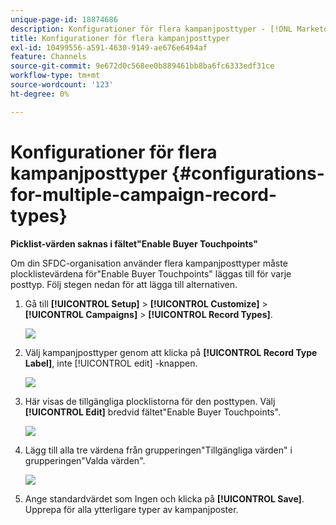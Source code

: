 ```yaml
---
unique-page-id: 18874686
description: Konfigurationer för flera kampanjposttyper - [!DNL Marketo Measure]
title: Konfigurationer för flera kampanjposttyper
exl-id: 10499556-a591-4630-9149-ae676e6494af
feature: Channels
source-git-commit: 9e672d0c568ee0b889461bb8ba6fc6333edf31ce
workflow-type: tm+mt
source-wordcount: '123'
ht-degree: 0%

---
```


# Konfigurationer för flera kampanjposttyper {#configurations-for-multiple-campaign-record-types}

**Picklist-värden saknas i fältet&quot;Enable Buyer Touchpoints&quot;**

Om din SFDC-organisation använder flera kampanjposttyper måste plocklistevärdena för&quot;Enable Buyer Touchpoints&quot; läggas till för varje posttyp. Följ stegen nedan för att lägga till alternativen.

1. Gå till **[!UICONTROL Setup]** > **[!UICONTROL Customize]** > **[!UICONTROL Campaigns]** > **[!UICONTROL Record Types]**.

   ![](assets/1.jpg)

1. Välj kampanjposttyper genom att klicka på **[!UICONTROL Record Type Label]**, inte [!UICONTROL edit] -knappen.

   ![](assets/2.jpg)

1. Här visas de tillgängliga plocklistorna för den posttypen. Välj **[!UICONTROL Edit]** bredvid fältet&quot;Enable Buyer Touchpoints&quot;.

   ![](assets/3.jpg)

1. Lägg till alla tre värdena från grupperingen&quot;Tillgängliga värden&quot; i grupperingen&quot;Valda värden&quot;.

   ![](assets/4.jpg)

1. Ange standardvärdet som Ingen och klicka på **[!UICONTROL Save]**. Upprepa för alla ytterligare typer av kampanjposter.
